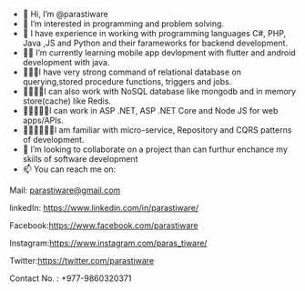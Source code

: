 - 👋 Hi, I’m @parastiware
- 👀 I’m interested in programming and problem solving.
- 🌱 I have experience in working with programming languages C#, PHP, Java ,JS and Python and their farameworks for backend development.
- 🌱🌱 I’m currently learning mobile app devlopment with flutter and android development with java.
- 🌱🌱🌱I have very strong command of relational database on querying,stored procedure functions, triggers and jobs.
- 🌱🌱🌱🌱I can also work with NoSQL database like mongodb and in memory store(cache) like Redis.
- 🌱🌱🌱🌱🌱I can work in ASP .NET, ASP .NET Core and Node JS for web apps/APIs.
- 🌱🌱🌱🌱🌱🌱I am familiar with micro-service, Repository and CQRS patterns of development.
- 💞️ I’m looking to collaborate on a project than can furthur enchance my skills of software development
- 📫 You can reach me on:

Mail: <a href=" mailto:parastiware@gmail.com">parastiware@gmail.com</a>

linkedIn: <a href="https://www.linkedin.com/in/parastiware/" target="_blank"> https://www.linkedin.com/in/parastiware/</a>

Facebook:https://www.facebook.com/parastiware

Instagram:https://www.instagram.com/paras_tiware/

Twitter:https://twitter.com/parastiware

Contact No. : +977-9860320371


<!---
parastiware/parastiware is a ✨ special ✨ repository because its `README.md` (this file) appears on your GitHub profile.
You can click the Preview link to take a look at your changes.
--->

